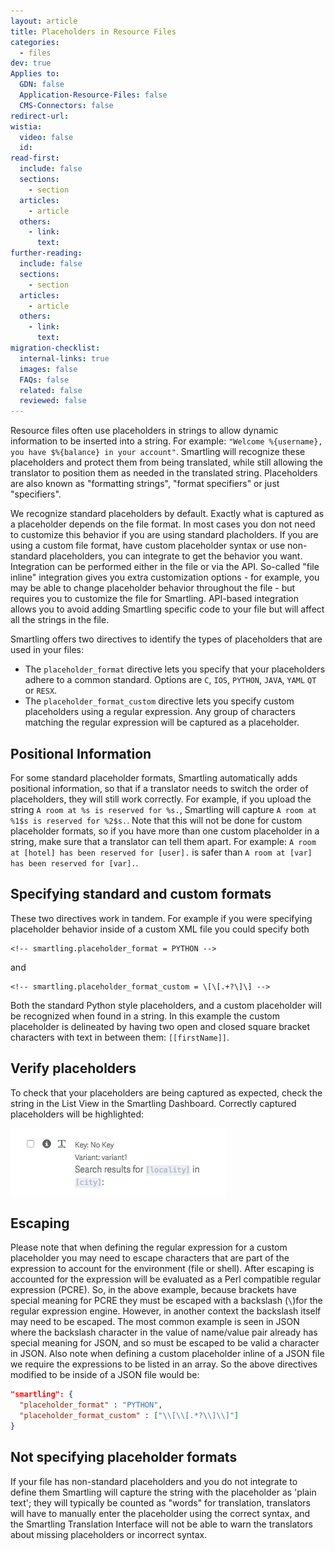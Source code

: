 ```yaml
---
layout: article
title: Placeholders in Resource Files
categories:
  - files
dev: true
Applies to:
  GDN: false
  Application-Resource-Files: false
  CMS-Connectors: false
redirect-url:
wistia:
  video: false
  id:
read-first:
  include: false
  sections:
    - section
  articles:
    - article
  others:
    - link:
      text:
further-reading:
  include: false
  sections:
    - section
  articles:
    - article
  others:
    - link:
      text:
migration-checklist:
  internal-links: true
  images: false
  FAQs: false
  related: false
  reviewed: false
---
```


Resource files often use placeholders in strings to allow dynamic information to be inserted into a string. For example:
`"Welcome %{username}, you have $%{balance} in your account"`. Smartling will recognize these placeholders and protect them from being translated, while still allowing the translator to position them as needed in the translated string. Placeholders are also known as "formatting strings", "format specifiers" or just "specifiers".

We recognize standard placeholders by default.  Exactly what is captured as a placeholder depends on the file format. In most cases you don not need to customize this behavior if you are using standard placholders. If you are using a custom file format, have custom placeholder syntax or use non-standard placeholders, you can integrate to get the behavior you want. Integration can be performed either in the file or via the API. So-called "file inline" integration gives you extra customization options - for example, you may be able to change placeholder behavior throughout the file - but requires you to customize the file for Smartling. API-based integration allows you to avoid adding Smartling specific code to your file but will affect all the strings in the file.

Smartling offers two directives to identify the types of placeholders that are used in your files:

* The `placeholder_format` directive lets you specify that your placeholders adhere to a common standard. Options are `C`, `IOS`, `PYTHON`, `JAVA`, `YAML` `QT` or `RESX`.
* The `placeholder_format_custom` directive lets you specify custom placeholders using a regular expression. Any group of characters matching the regular expression will be captured as a placeholder.

## Positional Information

For some standard placeholder formats, Smartling automatically adds positional information, so that if a translator needs to switch the order of placeholders, they will still work correctly. For example, if you upload the string `A room at %s is reserved for %s.`, Smartling will capture `A room at %1$s is reserved for %2$s.`. Note that this will not be done for custom placeholder formats, so if you have more than one custom placeholder in a string, make sure that a translator can tell them apart. For example: `A room at [hotel] has been reserved for [user].` is safer than `A room at [var] has been reserved for [var].`.  

## Specifying standard and custom formats

These two directives work in tandem. For example if you were specifying placeholder behavior inside of a custom XML file you could specify both

~~~
<!-- smartling.placeholder_format = PYTHON -->
~~~

and

~~~
<!-- smartling.placeholder_format_custom = \[\[.+?\]\] -->
~~~

Both the standard Python style placeholders, and a custom placeholder will be recognized when found in a string. In this example the custom placeholder is delineated by having two open and closed square bracket characters with text in between them: `[[firstName]]`.

## Verify placeholders

To check that your placeholders are being captured as expected, check the string in the List View in the Smartling Dashboard. Correctly captured placeholders will be highlighted:

![](/uploads/placeholder_in_lv.png)

## Escaping

Please note that when defining the regular expression for a custom placeholder you may need to escape characters that are part of the expression to account for the environment (file or shell). After escaping is accounted for the expression will be evaluated as a Perl compatible regular expression (PCRE).  So, in the above example, because brackets have special meaning for PCRE they must be escaped with a backslash (`\`)for the regular expression engine.  However, in another context the backslash itself may need to be escaped.  The most common example is seen in JSON where the backslash character in the value of name/value pair already has special meaning for JSON, and so must be escaped to be valid a character in JSON. Also note when defining a custom placeholder inline of a JSON file we require the expressions to be listed in an array. So the above directives modified to be inside of a JSON file would be:

~~~json
"smartling": {
  "placeholder_format" : "PYTHON",
  "placeholder_format_custom" : ["\\[\\[.*?\\]\\]"]
}
~~~

## Not specifying placeholder formats

If your file has non-standard placeholders and you do not integrate to define them Smartling will capture the string with the placeholder as 'plain text'; they will typically be counted as "words" for translation, translators will have to manually enter the placeholder using the correct syntax, and the Smartling Translation Interface will not be able to warn the translators about missing placeholders or incorrect syntax.
